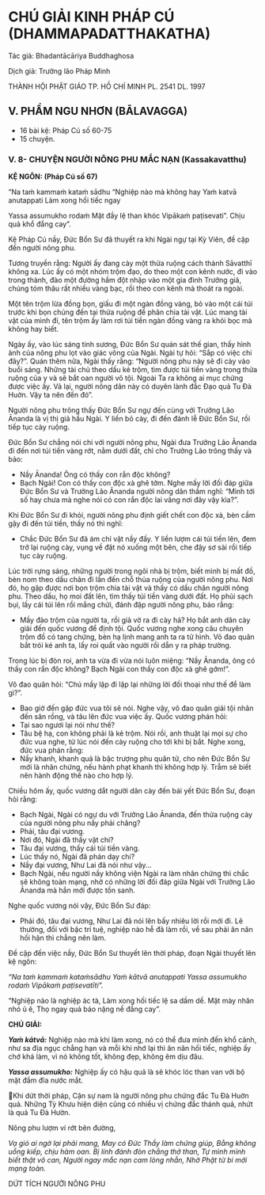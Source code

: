 # CHÚ GIẢI KINH PHÁP CÚ (DHAMMAPADATTHAKATHA)

Tác giả: Bhadantācāriya Buddhaghosa

Dịch giả: Trưởng lão Pháp Minh

THÀNH HỘI PHẬT GIÁO TP. HỒ CHÍ MINH
PL. 2541 DL. 1997

## V. PHẨM NGU NHƠN (BĀLAVAGGA)

- 16 bài kệ: Pháp Cú số 60-75
- 15 chuyện.

### V. 8- CHUYỆN NGƯỜI NÔNG PHU MẮC NẠN (Kassakavatthu)

**KỆ NGÔN: (Pháp Cú số 67)**

“Na taṁ kammaṁ kataṁ sādhu “Nghiệp nào mà không hay
Yaṁ katvā anutappati Làm xong hối tiếc ngay

Yassa assumukho rodaṁ Mặt đầy lệ than khóc
Vipākaṁ paṭisevati”. Chịu quả khổ đắng cay”.

Kệ Pháp Cú nầy, Đức Bổn Sư đã thuyết ra khi Ngài ngự tại Kỳ Viên, đề cập đến người nông phu.

Tương truyền rằng: Người ấy đang cày một thửa ruộng cách thành Sāvatthī không xa. Lúc ấy có một nhóm trộm đạo, do theo một con kênh nước, đi vào trong thành, đào một đường hầm đột nhập vào một gia đình Trưởng giả, chúng tóm thâu rất nhiều vàng bạc, rồi theo con kênh mà thoát ra ngoài.

Một tên trộm lừa đồng bọn, giấu đi một ngàn đồng vàng, bỏ vào một cái túi trước khi bọn chúng đến tại thửa ruộng để phân chia tài vật. Lúc mang tài vật của mình đi, tên trộm ấy làm rơi túi tiền ngàn đồng vàng ra khỏi bọc mà không hay biết.

Ngày ấy, vào lúc sáng tinh sương, Đức Bổn Sư quán sát thế gian, thấy hình ảnh của nông phu lọt vào giác võng của Ngài. Ngài tự hỏi: “Sắp có việc chi đây?”. Quán thêm nữa, Ngài thấy rằng: “Người nông phu này sẽ đi cày vào buổi sáng. Những tài chủ theo dấu kẻ trộm, tìm được túi tiền vàng trong thửa ruộng của y và sẽ bắt oan người vô tội. Ngoài Ta ra không ai mục chứng được việc ấy. Vả lại, người nông dân này có duyên lành đắc Đạo quả Tu Đà Huờn. Vậy ta nên đến đó”.

Người nông phu trông thấy Đức Bổn Sư ngự đến cùng với Trưởng Lão Ānanda là vị thị giả hầu
Ngài. Y liền bỏ cày, đi đến đảnh lễ Đức Bổn Sư, rồi tiếp tục cày ruộng.

Đức Bổn Sư chẳng nói chi với người nông phu, Ngài đưa Trưởng Lão Ānanda đi đến nơi túi tiền vàng rớt, nằm dưới đất, chỉ cho Trưởng Lão trông thấy và bảo:

- Nầy Ānanda! Ông có thấy con rắn độc không?
- Bạch Ngài! Con có thấy con độc xà ghê tởm.
  Nghe mấy lời đối đáp giữa Đức Bổn Sư và Trưởng Lão Ānanda người nông dân thầm nghĩ: “Mình tới số hay chưa mà nghe nói có con rắn độc lai vãng nơi đây vậy kìa?”.

Khi Đức Bổn Sư đi khỏi, người nông phu định giết chết con độc xà, bèn cầm gậy đi đến túi tiền, thấy nó thì nghĩ:

- Chắc Đức Bổn Sư đã ám chỉ vật nầy đấy.
  Y liền lượm cái túi tiền lên, đem trở lại ruộng cày, vụng về đặt nó xuống một bên, che đậy sơ sài rồi tiếp tục cày ruộng.

Lúc trời rựng sáng, những người trong ngôi nhà bị trộm, biết mình bị mất đồ, bèn nom theo dấu chân đi lần đến chỗ thủa ruộng của người nông phu. Nơi đó, họ gặp được nơi bọn trộm chia tài vật và thấy có dấu chân người nông phu. Theo dấu, họ moi đất lên, tìm thấy túi tiền vàng dưới đất. Họ phủi sạch bụi, lấy cái túi lên rồi mắng chửi, đánh đập người nông phu, bảo rằng:

- Mầy đào trộm của người ta, rồi giả vờ ra đi cày hả?
  Họ bắt anh dân cày giải đến quốc vương để định tội. Quốc vương nghe xong câu chuyên trộm đồ có tang chứng, bèn hạ lịnh mang anh ta ra tử hình. Võ đao quân bắt trói ké anh ta, lấy roi quất vào người rồi dẫn y ra pháp trường.

Trong lúc bị đòn roi, anh ta vừa đi vừa nói luôn miệng: “Nầy Ānanda, ông có thấy con rắn độc không? Bạch Ngài con thấy con độc xà ghê gớm!”.

Võ đao quân hỏi: “Chú mầy lập đi lập lại những lời đối thoại như thế để làm gì?”.

- Bao giờ đến gặp đức vua tôi sẽ nói.
  Nghe vậy, võ đao quân giải tội nhân đến sân rồng, và tâu lên đức vua việc ấy. Quốc vương phán hỏi:
- Tại sao ngươi lại nói như thế?
- Tâu bệ hạ, con không phải là kẻ trộm.
  Nói rồi, anh thuật lại mọi sự cho đức vua nghe, từ lúc nói đến cày ruộng cho tới khi bị bắt.
  Nghe xong, đức vua phán rằng:
- Nầy khanh, khanh quả là bậc trượng phu quân tử, cho nên Đức Bổn Sư mới là nhân chứng, nếu hành phạt khanh thì không hợp lý. Trẫm sẽ biết nên hành động thế nào cho hợp lý.

Chiều hôm ấy, quốc vương dắt người dân cày đến bái yết Đức Bổn Sư, đoạn hỏi rằng:

- Bạch Ngài, Ngài có ngự du với Trưởng Lão Ānanda, đến thửa ruộng cày của người nông phu nầy phải chăng?
- Phải, tâu đại vương.
- Nơi đó, Ngài đã thấy vật chi?
- Tâu đại vương, thấy cái túi tiền vàng.
- Lúc thấy nó, Ngài đã phán dạy chi?
- Nầy đại vương, Như Lai đã nói như vậy...
- Bạch Ngài, nếu người nầy không viện Ngài ra làm nhân chứng thì chắc sẽ không toàn mạng, nhờ có những lời đối đáp giữa Ngài với Trưởng Lão Ānanda mà hắn mới được tồn sanh.

Nghe quốc vương nói vậy, Đức Bổn Sư đáp:

- Phải đó, tâu đại vương, Như Lai đã nói lên bấy nhiêu lời rồi mới đi. Lẽ thường, đối với bậc trí tuệ, nghiệp nào hễ đã làm rồi, về sau phải ăn năn hối hận thì chẳng nên làm.

Đề cập đến việc nầy, Đức Bổn Sư thuyết lên thời pháp, đoạn Ngài thuyết lên kệ ngôn:

_“Na taṁ kammaṁ kataṁsādhu
Yaṁ kātvā anutappati
Yassa assumukho rodaṁ
Vipākaṁ paṭisevatīti”._

“Nghiệp nào là nghiệp ác tà,
Làm xong hối tiếc lệ sa dầm dề.
Mặt mày nhăn nhó ủ ê,
Thọ ngay quả báo nặng nề đắng cay”.

**CHÚ GIẢI:**

**_Yaṁ kātvā:_** Nghiệp nào mà khi làm xong, nó có thể đưa mình đến khổ cảnh, như sa địa ngục chẳng hạn và mỗi khi nhớ lại thì ăn năn hối tiếc, nghiệp ấy chớ khá làm, vì nó không tốt, không đẹp, không êm dịu đâu.

**_Yassa assumukho:_** Nghiệp ấy có hậu quả là sẽ khóc lóc than van với bộ mặt đầm đìa nước mắt.

Khi dứt thời pháp, Cận sự nam là người nông phu chứng đắc Tu Đà Huờn quả. Những Tỳ Khưu hiện diện cũng có nhiều vị chứng đắc thánh quả, nhứt là quả Tu Đà Hườn.

Nông phu lượm ví rớt bên đường,

_Vạ gió ai ngờ lại phải mang,
May có Đức Thầy làm chứng giúp,
Bằng không uổng kiếp, chịu hàm oan.
Bị lính đánh đòn chẳng thở than,
Tự mình mình biết thật vô can,
Người ngay mắc nạn cam lòng nhẫn,
Nhờ Phật từ bi mới mạng toàn._

DỨT TÍCH NGƯỜI NÔNG PHU
